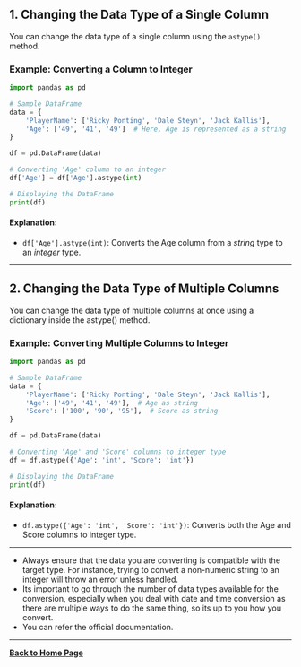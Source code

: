 ## 1. Changing the Data Type of a Single Column

You can change the data type of a single column using the `astype()` method.

### Example: Converting a Column to Integer

```python
import pandas as pd

# Sample DataFrame
data = {
    'PlayerName': ['Ricky Ponting', 'Dale Steyn', 'Jack Kallis'],
    'Age': ['49', '41', '49']  # Here, Age is represented as a string
}

df = pd.DataFrame(data)

# Converting 'Age' column to an integer
df['Age'] = df['Age'].astype(int)

# Displaying the DataFrame
print(df)
```

#### Explanation:
- `df['Age'].astype(int)`: Converts the Age column from a *string* type to an *integer* type.

---

## 2. Changing the Data Type of Multiple Columns

You can change the data type of multiple columns at once using a dictionary inside the astype() method.

### Example: Converting Multiple Columns to Integer

```python
import pandas as pd

# Sample DataFrame
data = {
    'PlayerName': ['Ricky Ponting', 'Dale Steyn', 'Jack Kallis'],
    'Age': ['49', '41', '49'],  # Age as string
    'Score': ['100', '90', '95'],  # Score as string
}

df = pd.DataFrame(data)

# Converting 'Age' and 'Score' columns to integer type
df = df.astype({'Age': 'int', 'Score': 'int'})

# Displaying the DataFrame
print(df)
```
#### Explanation:
- `df.astype({'Age': 'int', 'Score': 'int'})`: Converts both the Age and Score columns to integer type.
---
- Always ensure that the data you are converting is compatible with the target type. For instance, trying to convert a non-numeric string to an integer will throw an error unless handled.
- Its important to go through the number of data types available for the conversion, especially when you deal with date and time conversion as there are multiple ways to do the same thing, so its up to you how you convert.
- You can refer the official documentation.

---
**[Back to Home Page](https://github.com/RahulRoy-rsp/Learn_Pandas)**